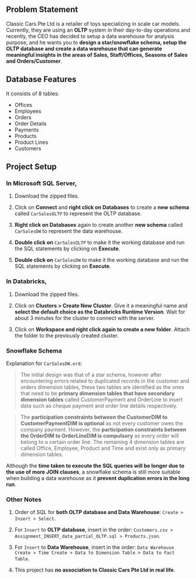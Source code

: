 ## Problem Statement
Classic Cars Pte Ltd is a retailer of toys specializing in scale car models. Currently, they are using an **OLTP** system in their day-to-day operations and recently, the CEO has decided to setup a data warehouse for analysis purpose, and he wants you to **design a star/snowflake schema, setup the OLTP database and create a data warehouse that can generate meaningful insights in the areas of Sales, Staff/Offices, Seasons of Sales and Orders/Customer**.

## Database Features

It consists of 8 tables: 
- Offices
- Employees
- Orders
- Order Details
- Payments
- Products
- Product Lines
- Customers

## Project Setup

### In Microsoft SQL Server,

1. Download the zipped files.

2. Click on **Connect** and **right click on Databases** to create a **new schema** called `CarSalesOLTP` to represent the OLTP database.

3. **Right click on Databases** again to create another **new schema** called `CarSalesDW` to represent the data warehouse.

4. **Double click on** `CarSalesOLTP` to make it the working database and run the SQL statements by clicking on **Execute**.

5. **Double click on** `CarSalesDW` to make it the working database and run the SQL statements by clicking on **Execute**.

### In Databricks,

1. Download the zipped files.

2. Click on **Clusters > Create New Cluster**. Give it a meaningful name and **select the default choice as the Databricks Runtime Version**. Wait for about 3 minutes for the cluster to connect with the server.

3. Click on **Workspace and right click again to create a new folder**. Attach the folder to the previously created cluster.

### Snowflake Schema

Explanation for ```CarSalesDW.erd```: 

> The initial design was that of a star schema, however after encountering errors related to duplicated records in the customer and orders dimension tables, these two tables are identified as the ones that need to be **primary dimension tables that have secondary dimension tables** called CustomerPayment and OrderLine to insert data such as cheque payment and order line details respectively.

> The **participation constraints between the CustomerDIM to CustomerPaymentDIM is optional** as not every customer owes the company payment. However, the **participation constraints between the OrderDIM to OrderLineDIM is compulsory** as every order will belong to a certain order line. The remaining 4 dimension tables are called Office, Employee, Product and Time and exist only as primary dimension tables.

Although the **time taken to execute the SQL queries will be longer due to the use of more JOIN clauses**, a snowflake schema is still more suitable when building a data warehouse as it **prevent duplication errors in the long run**.

### Other Notes

1. Order of SQL for **both OLTP database and Data Warehouse**: `Create > Insert > Select`.

2. For `Insert` to **OLTP database**, insert in the order: `Customers.csv > Assignment_INSERT_data_partial_OLTP.sql > Products.json`. 

3. For `Insert` to **Data Warehouse**, insert in the order: `Data Warehouse Create > Time Create > Data to Dimension Table > Data to Fact Table`.

4. This project has **no association to Classic Cars Pte Ltd in real life**.
